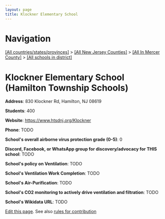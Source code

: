 ```yaml
---
layout: page
title: Klockner Elementary School
---
```

# Navigation

[[All countries/states/provinces]](../../../..) > [[All New Jersey Counties]](../../..) > [[All In Mercer County]](../..) > [[All schools in district]](..)

# Klockner Elementary School (Hamilton Township Schools)

**Address**: 830 Klockner Rd, Hamilton, NJ 08619

**Students**: 400

**Website**: <https://www.htsdnj.org/Klockner>

**Phone**: TODO

**School's overall airborne virus protection grade (0-5)**: 0

**Discord, Facebook, or WhatsApp group for discovery/advocacy for THIS school**: TODO

**School's policy on Ventilation**: TODO

**School's Ventilation Work Completion**: TODO

**School's Air-Purification**: TODO

**School's CO2 monitoring to actively drive ventilation and filtration**: TODO

**School's Wikidata URL**: TODO


[Edit this page](https://github.com/ventilate-schools/NJ/edit/main/./Mercer/Hamilton_Township_Schools/Klockner_Elementary_School.md). See also [rules for contribution](../../../contribution-rules/)
